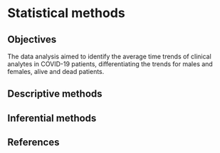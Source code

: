 # Statistical methods

## Objectives

The data analysis aimed to identify the average time trends of clinical analytes in COVID-19 patients, differentiating the trends for males and females, alive and dead patients.

## Descriptive methods


## Inferential methods

## References